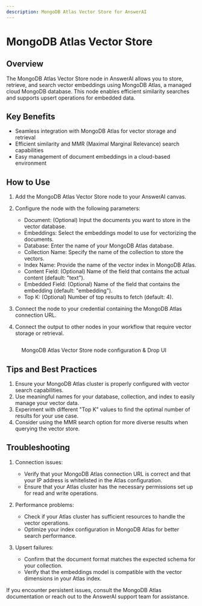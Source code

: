 ```yaml
---
description: MongoDB Atlas Vector Store for AnswerAI
---
```


# MongoDB Atlas Vector Store

## Overview

The MongoDB Atlas Vector Store node in AnswerAI allows you to store, retrieve, and search vector embeddings using MongoDB Atlas, a managed cloud MongoDB database. This node enables efficient similarity searches and supports upsert operations for embedded data.

## Key Benefits

-   Seamless integration with MongoDB Atlas for vector storage and retrieval
-   Efficient similarity and MMR (Maximal Marginal Relevance) search capabilities
-   Easy management of document embeddings in a cloud-based environment

## How to Use

1. Add the MongoDB Atlas Vector Store node to your AnswerAI canvas.
2. Configure the node with the following parameters:

    - Document: (Optional) Input the documents you want to store in the vector database.
    - Embeddings: Select the embeddings model to use for vectorizing the documents.
    - Database: Enter the name of your MongoDB Atlas database.
    - Collection Name: Specify the name of the collection to store the vectors.
    - Index Name: Provide the name of the vector index in MongoDB Atlas.
    - Content Field: (Optional) Name of the field that contains the actual content (default: "text").
    - Embedded Field: (Optional) Name of the field that contains the embedding (default: "embedding").
    - Top K: (Optional) Number of top results to fetch (default: 4).

3. Connect the node to your credential containing the MongoDB Atlas connection URL.
4. Connect the output to other nodes in your workflow that require vector storage or retrieval.

<!-- TODO: Add a screenshot showing the MongoDB Atlas Vector Store node configuration -->
<figure><img src="/.gitbook/assets/screenshots/mongodbvectorstore.png" alt="" /><figcaption><p> MongoDB Atlas Vector Store node configuration  &#x26; Drop UI</p></figcaption></figure>

## Tips and Best Practices

1. Ensure your MongoDB Atlas cluster is properly configured with vector search capabilities.
2. Use meaningful names for your database, collection, and index to easily manage your vector data.
3. Experiment with different "Top K" values to find the optimal number of results for your use case.
4. Consider using the MMR search option for more diverse results when querying the vector store.

## Troubleshooting

1. Connection issues:

    - Verify that your MongoDB Atlas connection URL is correct and that your IP address is whitelisted in the Atlas configuration.
    - Ensure that your Atlas cluster has the necessary permissions set up for read and write operations.

2. Performance problems:

    - Check if your Atlas cluster has sufficient resources to handle the vector operations.
    - Optimize your index configuration in MongoDB Atlas for better search performance.

3. Upsert failures:
    - Confirm that the document format matches the expected schema for your collection.
    - Verify that the embeddings model is compatible with the vector dimensions in your Atlas index.

If you encounter persistent issues, consult the MongoDB Atlas documentation or reach out to the AnswerAI support team for assistance.
